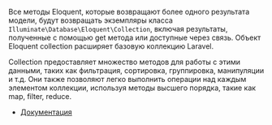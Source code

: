 Все методы Eloquent, которые возвращают более одного результата модели, 
будут возвращать экземпляры класса `Illuminate\Database\Eloquent\Collection`, 
включая результаты, полученные с помощью get метода или доступные через связь. 
Объект Eloquent collection расширяет базовую коллекцию Laravel.

Collection предоставляет множество методов для работы с этими данными, таких как фильтрация, сортировка, группировка,
манипуляции и т.д. Они также позволяют легко выполнить операции над каждым элементом коллекции, 
используя методы высшего порядка, такие как map, filter, reduce.

[//]: # "materials"

- [Документация](https://laravel.com/docs/10.x/eloquent-collections)

[//]: # "/materials"
